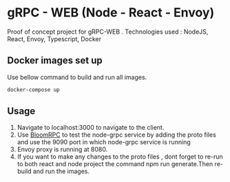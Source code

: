 #  gRPC - WEB (Node - React - Envoy)

Proof of concept project for gRPC-WEB . Technologies used  : NodeJS, React, Envoy, Typescript, Docker

## Docker images set up

Use bellow command to build and run all images.
````bash
docker-compose up
````

## Usage

1) Navigate to localhost:3000 to navigate to the client.
2) Use [BloomRPC](https://github.com/uw-labs/bloomrpc) to test the node-grpc service by adding the
proto files and use the 9090 port in which node-grpc service is running
3) Envoy proxy is running at 8080.
4) If you want to make any changes to the proto files , dont forget to re-run to both react and node project
the command npm run generate.Then re-build and run the images.
